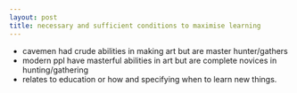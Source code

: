 ```yaml
---
layout: post
title: necessary and sufficient conditions to maximise learning
---
```


- cavemen had crude abilities in making art but are master hunter/gathers
- modern ppl have masterful abilities in art but are complete novices in hunting/gathering
- relates to education or how and specifying when to learn new things.